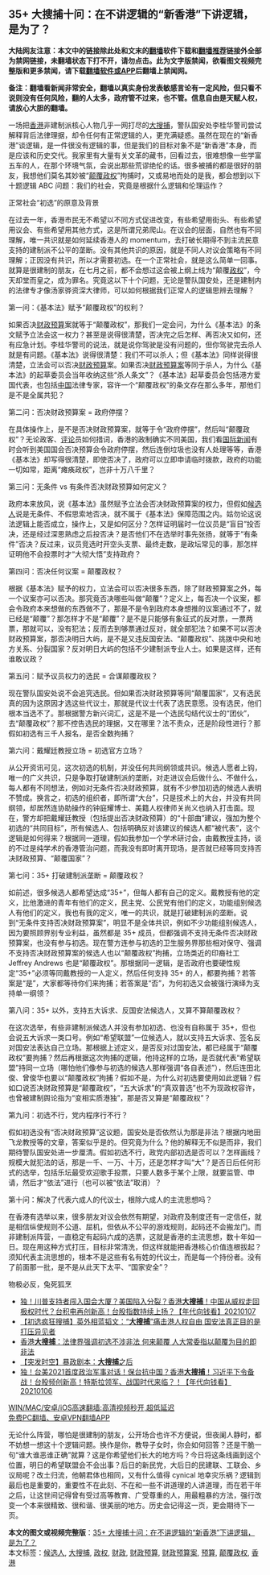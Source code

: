  <h2>35+ 大搜捕十问：在不讲逻辑的“新香港”下讲逻辑，是为了？</h2> <p class="notice"><b>大陆网友注意：本文中的链接除此处和文末的<a href="https://github.com/bannedbook/fanqiang" >翻墙</a>软件下载和<a href="https://github.com/killgcd/justmysocks/blob/master/README.md">翻墙推荐</a>链接外全部为禁网链接，未翻墙状态下打不开，请勿点击。此为文字版禁闻，欲看图文视频完整版和更多禁闻，请下载<a href="https://github.com/bannedbook/fanqiang">翻墙软件或APP</a>后翻墙上禁闻网。</p><p>备注：翻墙看新闻非常安全，翻墙以真实身份发表敏感言论有一定风险，但只看不说则没有任何风险，翻的人太多，政府管不过来，也不管。信息自由是天赋人权，请放心大胆的翻墙。</b></p>  <div class="entry">  <p>一场把<a href="https://www.bannedbook.org/bnews/tag/%e9%a6%99%e6%b8%af/" class="st_tag internal_tag" rel="tag" title="标签 香港 下的日志">香港</a>非建制派核心人物几乎一网打尽的<a href="https://www.bannedbook.org/bnews/tag/%E5%A4%A7%E6%90%9C%E6%8D%95/" class="st_tag internal_tag" rel="tag" title="标签 大搜捕 下的日志">大搜捕</a>，警队国安处李桂华警司尝试解释背后法律理据，却令任何有正常逻辑的人，更充满疑惑。虽然在现在的“新香港”谈逻辑，是一件很没有逻辑的事，但是我们的目标对象不是“新香港”本身，而是应该和历史交代。我家里有大量有关文革的藏书，回看过去，很难想像一些学富五车的人，在那个环境气氛，会说出那些荒谬绝伦的话。很多被捕的都是很好的朋友，我想他们莫名其妙被“<a href="https://www.bannedbook.org/bnews/tag/%E9%A2%A0%E8%A6%86%E6%94%BF%E6%9D%83/" class="st_tag internal_tag" rel="tag" title="标签 颠覆政权 下的日志">颠覆政权</a>”拘捕时，又或易地而处的是我，都会想到以下十题逻辑 ABC 问题：我们的社会，究竟是根据什么逻辑和伦理运作？</p> <p>正常社会“初选”的原意及背景</p> <p>在过去一年，香港市民无不希望以不同方式促进改变，有些希望用街头、有些希望用议会、有些希望用其他方式，这是所谓兄弟爬山。在议会的层面，自然也有不同理解，唯一共识就是如何延续香港人的 momentum，去打破长期得不到主流民意支持的建制派不公平的垄断。没有其他共识的原因，就是不同人对议会策略有不同理解；正因没有共识，所以才需要初选。在一个正常社会，就是这么简单一回事。就算是很建制的朋友，在七月之前，都不会想过这会被上纲上线为“颠覆<a href="https://www.bannedbook.org/bnews/tag/%e6%94%bf%e6%9d%83/" class="st_tag internal_tag" rel="tag" title="标签 政权 下的日志">政权</a>”，今天却堂而皇之，成为罪名。究竟这以下十个问题，无论是警队国安处，还是建制内的法律专才像汤家骅资深大律师，可以如何根据我们正常人的逻辑思辨去理解？</p> <p>第一问：《基本法》赋予“颠覆政权”的权利？</p> <p>如果否决<a href="https://www.bannedbook.org/bnews/tag/%E8%B4%A2%E6%94%BF/" class="st_tag internal_tag" rel="tag" title="标签 财政 下的日志">财政</a><a href="https://www.bannedbook.org/bnews/tag/%E9%A2%84%E7%AE%97/" class="st_tag internal_tag" rel="tag" title="标签 预算 下的日志">预算</a>案就等于“颠覆政权”，那我们一定会问，为什么《基本法》的条文赋予立法会这一权力？甚至是说得很清楚，否决完之后怎样、再否决又如何，还有应急计划。李桂华警司的说法，就是说你驾驶是没有问题的，但你驾驶完去杀人就是有问题。《基本法》说得很清楚：我们不可以杀人；但《基本法》同样说得很清楚，立法会可以否决<a href="https://www.bannedbook.org/bnews/tag/%E8%B4%A2%E6%94%BF%E9%A2%84%E7%AE%97/" class="st_tag internal_tag" rel="tag" title="标签 财政预算 下的日志">财政预算</a>案。如果否决<a href="https://www.bannedbook.org/bnews/tag/%E8%B4%A2%E6%94%BF%E9%A2%84%E7%AE%97%E6%A1%88/" class="st_tag internal_tag" rel="tag" title="标签 财政预算案 下的日志">财政预算案</a>等同于杀人，为什么《基本法》的起草委员会当年收纳这些“杀人条文”？《基本法》起草委员会包括港方爱国代表，也包括<span class='wp_keywordlink_affiliate'><a href="https://www.bannedbook.org/" title="中国" target="_blank">中国</a></span>法律专家，容许一个“颠覆政权”的条文存在那么多年，那他们是不是全属共犯？</p> <p>第二问：否决财政预算案 = 政府停摆？</p>  <p>在具体操作上，是不是否决财政预算案，就等于令“政府停摆”，然后叫“颠覆政权”？无论政客、<span class='wp_keywordlink_affiliate'><a href="https://www.bannedbook.org/bnews/comments/" title="新闻评论" target="_blank">评论</a></span>员如何措词，香港的政制确实不同美国，我们看<span class='wp_keywordlink_affiliate'><a href="https://www.bannedbook.org/bnews/worldnews/" title="国际新闻" target="_blank">国际新闻</a></span>有时会听到美国国会否决预算会令政府停摆，然后连倒垃圾也没有人处理等等，香港《基本法》却写得很清楚，即使否决了，政府可以立即申请临时拨款，政府的功能一切如常，距离“瘫痪政权”，岂非十万八千里？</p> <p>第三问：无条件 vs 有条件否决财政预算如何定义？</p> <p>政府本来放风，说《基本法》虽然赋予立法会否决财政预算案的权力，但假如<a href="https://www.bannedbook.org/bnews/tag/%E5%80%99%E9%80%89%E4%BA%BA/" class="st_tag internal_tag" rel="tag" title="标签 候选人 下的日志">候选人</a>说是无条件、不假思索地否决，就不属于《基本法》保障范围之内。姑勿论这说法逻辑上能否成立，操作上，又是如何区分？怎样证明届时一位议员是“盲目”投否决，还是经过深思熟虑之后投否决？是否他们不在选举时事先张扬，就等于“有条件”否决？反过来，议员竞选时开空头支票、最终走数，是政坛常见的事，那怎样证明他不会投票时才“大彻大悟”支持政府？</p> <p>第四问：否决任何议案 = 颠覆政权？</p> <p>根据《基本法》赋予的权力，立法会可以否决很多东西，除了财政预算案之外，每一个议案亦可以否决。那究竟否决哪些叫做“颠覆”？定义上，每否决一个议案，都会令政府本来想做的东西做不了，那是不是令到政府本身想推的议案通过不了，就已经是“颠覆”？那怎样才不是“颠覆”？是不是只能够有象征式的反对票，一票两票，那就可以，没有犯法；反而去到够票通过反对，就全部犯法？如果不可以否决财政预算案，那否决明日大屿，是不是又违反国安法、“颠覆政权”、挑拨中央和地方关系、分裂国家？反对明日大屿的包括不少建制派专业人士。如果是这样，还有谁敢议政？</p> <p>第五问：赋予议员权力的选民 = 合谋颠覆政权？</p>  <p>现在警队国安处说不会追究选民。但如果否决财政预算等同“颠覆国家”，又有选民真的因为这原因才选这些代议士，那就是代议士代表了选民意愿。没有选民，他们根本当选不了。那根据警方新兴词汇，这是不是一个选民勾结代议士的“团伙”，去“颠覆政权”？那不控告选民的理据，又在哪里？法不责众，还是阶段性进行？那假如初选有三千人报名，是否全数拘捕？</p> <p>第六问：戴耀廷教授立场 = 初选官方立场？</p> <p>从公开资讯可见，这次初选的机制，并没任何共同纲领或共识。候选人愿者上钩，唯一的广义共识，只是争取打破建制派的垄断，对走进议会后做什么、不做什么，每人都有不同想法，例如对无条件否决财政预算，就有不少参加初选的候选人表明不赞成。换言之，初选的组织者，即所谓“大台”，只是技术上的大台，并没有共同纲领，却居然连协助操作的钟庭耀博士、美籍人权律师关尚义也纳入打击面。现在，警方却把戴耀廷教授（包括提出否决财政预算）的“十部曲”建议，强加为整个初选的“共同目标”，所有候选人、包括明确反对该建议的候选人都“被代表”，这个逻辑是如何得来？根据同一道理，假如我参加一个学术研讨会，由戴教授主持，谈的不过是纯学术的香港管治问题，而我没有即时离开现场，是否就已经等同支持否决财政预算、“颠覆国家”？</p> <p>第七问：35+ 打破建制派垄断 = 颠覆政权？</p> <p>如前述，很多候选人都希望达成“35+”，但每人都有自己的定义。戴教授有他的定义，比他激进的青年有他们的定义，民主党、公民党有他们的定义，功能组别候选人有他们的定义，我也有我的定义，唯一的共识，就是打破建制派的垄断。说到“无条件支持否决财政预算案”，明显不是全体共识，例如不少功能组别候选人，因为要照顾界别专业利益，虽然都是 35+ 成员，但都强调不支持无条件否决财政预算案，也没有参与初选。现在警方连参与初选的卫生服务界那些相对保守、强调不支持否决财政预算案的候选人也以“颠覆政权”拘捕，立场类近的印裔社工 Jeffrey Andrews 也是“颠覆政权”。那根据同一逻辑，是否政府也要硬性规定“35+”必须等同戴教授的一人定义，然后任何支持 35+ 的人，都要拘捕？若答案是“是”，大家都等待你们来拘捕；若答案是“否”，为何初选又会被强行演绎为支持单一纲领？</p> <p>第八问：35+ 以外，支持五大诉求、反国安法候选人，又算不算颠覆政权？</p>  <p>在这次选举，有些非建制派候选人并没有参加初选、也没有自称属于 35+，但也会说五大诉求一类口号。例如“希望联盟”一位候选人，就以支持五大诉求、签名反对国安法表达自己立场。那根据上述定义，是否反对过国安法，都已经属于“颠覆政权”要拘捕？然后再根据这次拘捕的逻辑，他持这样的立场，是否就代表“希望联盟”持同一立场（哪怕他们像参与初选的候选人那样强调“各自表述”），然后连田北俊、曾俊华也要以“颠覆政权”拘捕？假如不是，为什么对初选要使用如此逻辑？假如口说否决财政预算是“颠覆政权”，“五大诉求”的“真双普选”也不为现政权容许，也曾被建制舆论指为“变相实质港独”，那是否又算是“颠覆政权”？</p> <p>第九问：初选不行，党内程序行不行？</p> <p>假如初选没有“否决财政预算”这议题，国安处是否依然认为那是非法？根据内地田飞龙教授等的文章，答案似乎是的。但究竟为什么？他的解释无不似是而非，我们期待警队国安处进一步厘清。假如初选不行，政党内部初选是否可以？怎样画线？规模大就犯法的话，那是一千、一万、十万，还是怎样才叫“大”？是否日后任何形式的选举，包括乐坛最受欢迎歌手投票，只要人数多于某个上限，就要监管、申请，然后才“依法”进行（也可以被“依法”取消）？</p> <p>第十问：解决了代表六成人的代议士，根除六成人的主流思想吗？</p> <p>在香港有选举以来，很多朋友对议会依然有期望，对政府及制度还有一定信任，就是相信纵使规则不公道、屈机，但依从不公平的游戏规则，起码还不会搬龙门。而非建制派阵营，一直稳定有起码六成的选票，这就是香港的主流思想，数十年如一日。现在用这种方式打压，目标非常清洗，但这样就能把香港核心价值连根拔起？须知代表主流思想的，根本不是这些有名有姓的代议士，而是每一个持份者。没有了前面那一批，是不是从此天下太平、“国家安全”？</p> <p>物极必反，兔死狐烹</p>  <ul class='op-related-articles' title='相关阅读'> <li><a href='https://www.bannedbook.org/bnews/taiwannews/20210107/1463086.html' target='_blank'>独！川普支持者闯入国会大厦？美国陷入分裂？香港<b>大搜捕</b>！中国从威权走回极权时代？台积电再创新高！台股指数持续上扬？【年代向钱看】20210107</a></li> <li><a href='https://www.bannedbook.org/bnews/comments/20210107/1463078.html' target='_blank'>【初选疯狂搜捕】英外相蓝韬文：“<b>大搜捕</b>”痛击港人权自由 国安法真正目的是打压异见者</a></li> <li><a href='https://www.bannedbook.org/bnews/headline/20210107/1462900.html' target='_blank'>香港<b>大搜捕</b>：法律界强调初选不涉非法 何来颠覆 人大常委指以颠覆为目的即非法</a></li> <li><a href='https://www.bannedbook.org/bnews/comments/20210107/1462407.html' target='_blank'>【突发时空】暴政剧本：<b>大搜捕</b>之后</a></li> <li><a href='https://www.bannedbook.org/bnews/taiwannews/20210106/1462349.html' target='_blank'>独！台美2021首度政治军事对话！保台抗中国？香港<b>大搜捕</b>！习近平下令备战！台股频创新高！特斯拉领军、战国时代来临？！【年代向钱看】20210106</a></li> </ul> <p class="texttj"> <a href="https://github.com/bannedbook/fanqiang/wiki/V2ray%E6%9C%BA%E5%9C%BA" target="_blank">WIN/MAC/安卓/iOS高速翻墙:高清视频秒开,超低延迟</a><br/> <a href="https://github.com/bannedbook/fanqiang/wiki/%E7%A6%81%E9%97%BB%E7%BD%91%E5%AE%89%E5%8D%93%E7%BF%BB%E5%A2%99%E6%96%B0%E9%97%BBAPP" target="_blank">免费PC翻墙、安卓VPN翻墙APP</a></p><p>无论什么阵营，哪怕是很建制的朋友，公开场合也许不方便说，但夜阑人静时，都不妨想一想这十个逻辑问题。换作是你，教导子女时，你会如何回答？还是干脆一句“谁大谁恶谁正确”就算？这是你希望他们长大的地方吗？今日将这条线画到这个位置，明日的希望联盟会不会出事？后日的新民党，大后日的民建联、工联会、乡议局呢？改土归流，他朝君体也相同，又有什么值得 cynical 地幸灾乐祸？逻辑到最后也是重要的，重要性不在此刻、不在和一些不讲道理的人讲道理，而在若干年之后，让这世间记得曾有受过高等教育、广受尊重的人，用最粗暴的方法，强行改变一个本来很精致、很和谐、很美丽的地方。历史会记得这一页，更会期待下一页。</p><a name='sharetosocial'></a>       <div><b>本文的图文或视频完整版</b>：<a href='https://www.bannedbook.org/bnews/comments/20210108/1463153.html'>35+ 大搜捕十问：在不讲逻辑的“新香港”下讲逻辑，是为了？</a></div>  </div><!--END ENTRY--> <div class="postfooter"> <div>本文标签：<a href="https://www.bannedbook.org/bnews/tag/%E5%80%99%E9%80%89%E4%BA%BA/" rel="tag">候选人</a>, <a href="https://www.bannedbook.org/bnews/tag/%E5%A4%A7%E6%90%9C%E6%8D%95/" rel="tag">大搜捕</a>, <a href="https://www.bannedbook.org/bnews/tag/%e6%94%bf%e6%9d%83/" rel="tag">政权</a>, <a href="https://www.bannedbook.org/bnews/tag/%E8%B4%A2%E6%94%BF/" rel="tag">财政</a>, <a href="https://www.bannedbook.org/bnews/tag/%E8%B4%A2%E6%94%BF%E9%A2%84%E7%AE%97/" rel="tag">财政预算</a>, <a href="https://www.bannedbook.org/bnews/tag/%E8%B4%A2%E6%94%BF%E9%A2%84%E7%AE%97%E6%A1%88/" rel="tag">财政预算案</a>, <a href="https://www.bannedbook.org/bnews/tag/%E9%A2%84%E7%AE%97/" rel="tag">预算</a>, <a href="https://www.bannedbook.org/bnews/tag/%E9%A2%A0%E8%A6%86%E6%94%BF%E6%9D%83/" rel="tag">颠覆政权</a>, <a href="https://www.bannedbook.org/bnews/tag/%e9%a6%99%e6%b8%af/" rel="tag">香港</a></div>  </div><!--END POSTFOOTER--> 